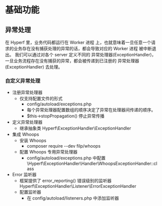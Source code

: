# 基础功能

## 异常处理
在 Hyperf 里，业务代码都运行在 Worker 进程 上，也就意味着一旦任意一个请求的业务存在没有捕获处理的异常的话，都会导致对应的 Worker 进程 被中断退出。
我们可以通过对各个 server 定义不同的 异常处理器(ExceptionHandler)，一旦业务流程存在没有捕获的异常，都会被传递到已注册的 异常处理器(ExceptionHandler) 去处理。

### 自定义异常处理
- 注册异常处理器
	- 仅支持配置文件的形式
		- config/autoload/exceptions.php
		- 每个异常处理器配置数组的顺序决定了异常在处理器间传递的顺序。
		- $this->stopPropagation() 停止异常传播
- 定义异常处理器
	- 继承抽象类 Hyperf\ExceptionHandler\ExceptionHandler
- 集成 Whoops
	- 安装 Whoops
		- composer require --dev filp/whoops
	- 配置 Whoops 专用异常处理器
		- config/autoload/exceptions.php 中配置 \Hyperf\ExceptionHandler\Handler\WhoopsExceptionHandler::class
- Error 监听器
	- 框架提供了 error_reporting() 错误级别的监听器 Hyperf\ExceptionHandler\Listener\ErrorExceptionHandler
	- 配置监听器
		- 在 config/autoload/listeners.php 中添加监听器